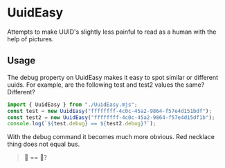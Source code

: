 # UuidEasy

Attempts to make UUID's slightly less painful to read as a human with the help of pictures.

## Usage

The debug property on UuidEasy makes it easy to spot similar or different uuids. For example, are the following test and test2 values
the same? Different?

```js
import { UuidEasy } from "./UuidEasy.mjs";
const test = new UuidEasy("ffffffff-4c0c-45a2-9864-f57e4d151bdf");
const test2 = new UuidEasy("ffffffff-4c0c-45a2-9864-f57e4d15df1b");
console.log(`${test.debug} == ${test2.debug}?`);
```

With the debug command it becomes much more obvious. Red necklace thing does not equal bus.

> 📿 == 🚌?
